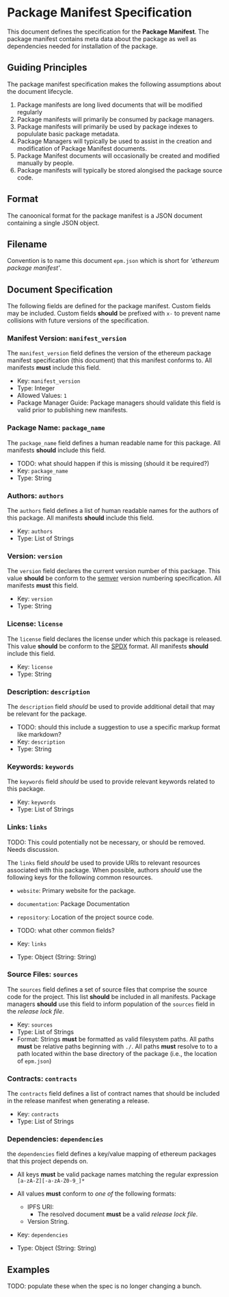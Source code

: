 # Package Manifest Specification

This document defines the specification for the **Package Manifest**.  The
package manifest contains meta data about the package as well as dependencies
needed for installation of the package.


## Guiding Principles

The package manifest specification makes the following assumptions about the
document lifecycle.

1. Package manifests are long lived documents that will be modified regularly
2. Package manifests will primarily be consumed by package managers.
3. Package manifests will primarily be used by package indexes to popululate basic package metadata.
2. Package Managers will typically be used to assist in the creation and modification of Package Manifest documents.
4. Package Manifest documents will occasionally be created and modified manually by people.
4. Package manifests will typically be stored alongised the package source code.


## Format

The canoonical format for the package manifest is a JSON document containing a
single JSON object.  


## Filename

Convention is to name this document `epm.json` which is short for *'ethereum
package manifest'*.


## Document Specification

The following fields are defined for the package manifest.  Custom fields may
be included.  Custom fields **should** be prefixed with `x-` to prevent name
collisions with future versions of the specification.


### Manifest Version: `manifest_version`


The `manifest_version` field defines the version of the ethereum package manifest
specification (this document) that this manifest conforms to. All manifests
**must** include this field.

* Key: `manifest_version`
* Type: Integer
* Allowed Values: `1`
* Package Manager Guide: Package managers should validate this field is valid prior to publishing new manifests.


### Package Name: `package_name`

The `package_name` field defines a human readable name for this package.  All
manifests **should** include this field.

* TODO: what should happen if this is missing (should it be required?)
* Key: `package_name`
* Type: String

### Authors: `authors`

The `authors` field defines a list of human readable names for the authors of
this package.  All manifests **should** include this field. 


* Key: `authors`
* Type: List of Strings


### Version: `version`

The `version` field declares the current version number of this package.  This value
**should** be conform to the [semver](http://semver.org/) version numbering
specification.  All manifests **must** this field.

* Key: `version`
* Type: String


### License: `license`

The `license` field declares the license under which this package is released.  This value
**should** be conform to the
[SPDX](https://en.wikipedia.org/wiki/Software_Package_Data_Exchange) format.
All manifests **should** include this field.

* Key: `license`
* Type: String


### Description: `description`

The `description` field *should* be used to provide additional detail that may be relevant for the package.

* TODO: should this include a suggestion to use a specific markup format like markdown?
* Key: `description`
* Type: String


### Keywords: `keywords`

The `keywords` field *should* be used to provide relevant keywords related to this package.

* Key: `keywords`
* Type: List of Strings


### Links: `links`

TODO: This could potentially not be necessary, or should be removed.  Needs discussion.

The `links` field *should* be used to provide URIs to relevant resources
associated with this package.  When possible, authors *should* use the
following keys for the following common resources.

* `website`: Primary website for the package.
* `documentation`: Package Documentation
* `repository`: Location of the project source code.
* TODO: what other common fields?

* Key: `links`
* Type: Object (String: String)


### Source Files: `sources`

The `sources` field defines a set of source files that comprise the source code
for the project.  This list **should** be included in all manifests.  Package
managers **should** use this field to inform population of the `sources` field in
the *release lock file*.

* Key: `sources`
* Type: List of Strings
* Format: Strings **must** be formatted as valid filesystem paths.  All paths **must** be relative paths beginning with `./`.  All paths **must** resolve to to a path located within the base directory of the package (i.e., the location of `epm.json`)


### Contracts: `contracts`

The `contracts` field defines a list of contract names that should be included
in the release manifest when generating a release.


* Key: `contracts`
* Type: List of Strings


### Dependencies: `dependencies`

the `dependencies` field defines a key/value mapping of ethereum packages that
this project depends on.

* All keys **must** be valid package names matching the regular expression `[a-zA-Z][-a-zA-Z0-9_]*`
* All values **must** conform to *one of* the following formats:
    * IPFS URI:
        * The resolved document **must** be a valid *release lock file*.
    * Version String.


* Key: `dependencies`
* Type: Object (String: String)


## Examples

TODO: populate these when the spec is no longer changing a bunch.
